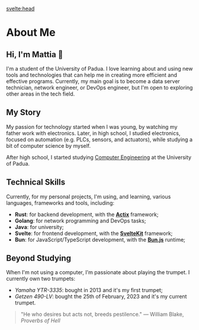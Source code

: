 <script lang="ts">
  import { title } from '$lib/config.ts';
</script>

<svelte:head>
  <title> { title } - About Me</title>
  <meta name="description" content="Learn more about Mattia, a student at the University of Padua, and his journey in technology and programming." />
</svelte:head>

# About Me

## Hi, I'm Mattia 👋

I'm a student of the University of Padua. I love learning about and using new tools and technologies that can help me in creating more efficient and effective programs. Currently, my main goal is to become a data server technician, network engineer, or DevOps engineer, but I'm open to exploring other areas in the tech field.

## My Story

My passion for technology started when I was young, by watching my father work with electronics. Later, in high school, I studied electronics, focused on automation (e.g. PLCs, sensors, and actuators), while studying a bit of computer science by myself.

After high school, I started studying [Computer Engineering](https://www.unipd.it/offerta-didattica/corsi-di-laurea-triennale/ingegneria?tipo=L&scuola=IN&ordinamento=2020&key=IN0508) at the University of Padua.

## Technical Skills

Currently, for my personal projects, I'm using, and learning, various languages, frameworks and tools, including:

- **Rust**: for backend development, with the **[Actix](https://actix.rs/)** framework;
- **Golang**: for network programming and DevOps tasks;
- **Java**: for university;
- **Svelte**: for frontend development, with the **[SvelteKit](https://kit.svelte.dev/)** framework;
- **Bun**: for JavaScript/TypeScript development, with the **[Bun.js](https://bun.sh/)** runtime;

## Beyond Studying

When I'm not using a computer, I'm passionate about playing the trumpet. I currently own two trumpets:

- _Yamaha YTR-3335_: bought in 2013 and it's my first trumpet;
- _Getzen 490-LV_: bought the 25th of February, 2023 and it's my current trumpet.

> "He who desires but acts not, breeds pestilence."
> — William Blake, _Proverbs of Hell_
